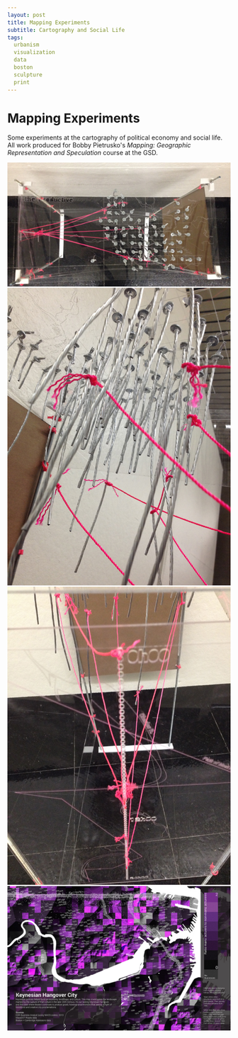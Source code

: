 ```yaml
---
layout: post
title: Mapping Experiments
subtitle: Cartography and Social Life
tags:
  urbanism
  visualization
  data
  boston
  sculpture
  print
---
```


# Mapping Experiments
Some experiments at the cartography of political economy and social life. All work produced for Bobby Pietrusko's *Mapping: Geographic Representation and Speculation* course at the GSD.

![Embodying the Productive](https://raw.githubusercontent.com/johnmccartin/johnmccartin.github.io/master/img/experimental-maps/productive1.jpg)
![Embodying the Productive](https://raw.githubusercontent.com/johnmccartin/johnmccartin.github.io/master/img/experimental-maps/productive2.jpg)
![Embodying the Productive](https://raw.githubusercontent.com/johnmccartin/johnmccartin.github.io/master/img/experimental-maps/productive3.jpg)
![Keynesian Hangover](https://raw.githubusercontent.com/johnmccartin/johnmccartin.github.io/master/img/experimental-maps/keynesian-hangover.jpg)
